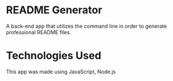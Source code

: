 # README Generator
A back-end app that utilizes the command line in order to generate professional README files.

# Technologies Used

This app was made using JavaScript, Node.js
